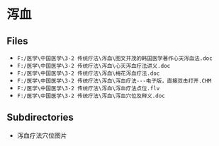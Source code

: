 # 泻血

## Files

- `F:/医学\中国医学\3-2 传统疗法\泻血\图文并茂的韩国医学著作心天泻血法.doc`
- `F:/医学\中国医学\3-2 传统疗法\泻血\心天泻血疗法讲义.doc`
- `F:/医学\中国医学\3-2 传统疗法\泻血\梅花泻血疗法.doc`
- `F:/医学\中国医学\3-2 传统疗法\泻血\泻血疗法---电子版，直接双击打开.CHM`
- `F:/医学\中国医学\3-2 传统疗法\泻血\泻血疗法点位.flv`
- `F:/医学\中国医学\3-2 传统疗法\泻血\泻血穴位及释义.doc`

## Subdirectories

- 泻血疗法穴位图片
